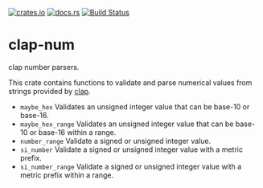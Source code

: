 [![crates.io](https://img.shields.io/crates/v/clap-num.svg)](https://crates.io/crates/clap-num)
[![docs.rs](https://docs.rs/clap-num/badge.svg)](https://docs.rs/clap-num/)
[![Build Status](https://github.com/newAM/clap-num/workflows/CI/badge.svg)](https://github.com/newAM/clap-num/actions)

# clap-num

clap number parsers.

This crate contains functions to validate and parse numerical values from
strings provided by [clap].

* `maybe_hex`
  Validates an unsigned integer value that can be base-10 or base-16.
* `maybe_hex_range`
  Validates an unsigned integer value that can be base-10 or base-16 within a range.
* `number_range`
  Validate a signed or unsigned integer value.
* `si_number`
  Validate a signed or unsigned integer value with a metric prefix.
* `si_number_range`
  Validate a signed or unsigned integer value with a metric prefix within a range.

[clap]: https://github.com/clap-rs/clap
